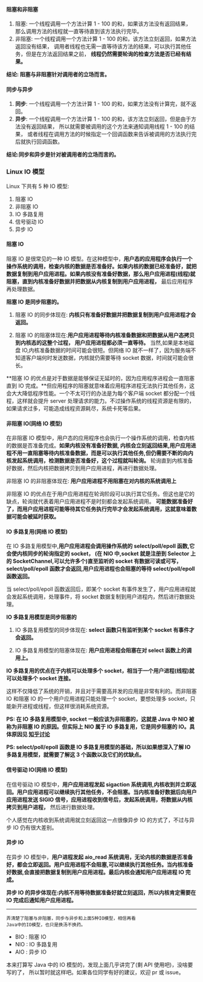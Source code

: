 #### 阻塞和非阻塞

1. 阻塞: 一个线程调用一个方法计算 1 - 100 的和，如果该方法没有返回结果，
   那么调用方法的线程就一直等待直到该方法执行完毕。
2. 非阻塞: 一个线程调用一个方法计算 1 - 100 的和，该方法立刻返回，如果方法返回没有结果，
   调用者线程也无需一直等待该方法的结果，可以执行其他任务，但是在方法返回结果之前，
   **线程仍然需要轮询的检查方法是否已经有结果。**

**结论: 阻塞与非阻塞针对调用者的立场而言。**

#### 同步与异步

1. **同步**: 一个线程调用一个方法计算 1 - 100 的和，如果方法没有计算完，就不返回。
2. **异步**: 一个线程调用一个方法计算 1 - 100 的和，该方法立刻返回，但是由于方法没有返回结果，
   所以就需要被调用的这个方法来通知调用线程 1 - 100 的结果，
   或者线程在调用方法的时候指定一个回调函数来告诉被调用的方法执行完后就执行回调函数。

**结论:同步和异步是针对被调用者的立场而言的。**

### Linux IO 模型

Linux 下共有 5 种 IO 模型:

1. 阻塞 IO
2. 非阻塞 IO
3. IO 多路复用
4. 信号驱动 IO
5. 异步 IO

#### 阻塞 IO

阻塞 IO 是很常见的一种 IO 模型。在这种模型中，**用户态的应用程序会执行一个操作系统的调用，检查内核的数据是否准备好。如果内核的数据已经准备好，就把数据复制到用户应用进程。如果内核没有准备好数据，那么用户应用进程(线程)就阻塞，直到内核准备好数据并把数据从内核复制到用户应用进程，** 最后应用程序再处理数据。

**阻塞 IO 是同步阻塞的。**

1. 阻塞 IO 的同步体现在: **内核只有准备好数据并把数据复制到用户应用进程才会返回。**

2. 阻塞 IO 的阻塞体现在:**用户应用进程等待内核准备数据和把数据从用户态拷贝到内核态的这整个过程，
   用户应用进程都必须一直等待。** 当然,如果是本地磁盘 IO,内核准备数据的时间可能会很短。但网络 IO 就不一样了，因为服务端不知道客户端何时发送数据，内核就仍需要等待 socket 数据，时间就可能会很长。

**阻塞 IO 的优点是对于数据是能够保证无延时的，因为应用程序进程会一直阻塞直到 IO 完成。**但应用程序的阻塞就意味着应用程序进程无法执行其他任务，这会大大降低程序性能。一个不太可行的办法是为每个客户端 socket 都分配一个线程，这样就会提升 server 处理请求的能力。不过操作系统的线程资源是有限的，如果请求过多，可能造成线程资源耗尽，系统卡死等后果。

#### 非阻塞 IO(网络 IO 模型)

在非阻塞 IO 模型中，用户态的应用程序也会执行一个操作系统的调用，检查内核的数据是否准备完成。**如果内核没有准备好数据,
内核会立刻返回结果,用户应用进程不用一直阻塞等待内核准备数据，而是可以执行其他任务,但仍需要不断的向内核发起系统调用，检测数据是否准备好，这个过程就叫轮询。** 轮询直到内核准备好数据，然后内核把数据拷贝到用户应用进程，再进行数据处理。


非阻塞 IO 的非阻塞体现在: **用户应用进程不用阻塞在对内核的系统调用上**

非阻塞 IO 的优点在于用户应用进程在轮询阶段可以执行其它任务。但这也是它的缺点，轮询就代表着用户应用进程不是时刻都会发起系统调用。
**可能数据准备好了，而用户应用进程可能等待其它任务执行完毕才会发起系统调用，这就意味着数据可能会被延时获取。**

#### IO 多路复用(网络 IO 模型)

在 IO 多路复用模型中,**用户应用进程会调用操作系统的 select/poll/epoll 函数,它会使内核同步的轮询指定的 socket，
(在 NIO 中,socket 就是注册到 Selector 上的 SocketChannel,可以允许多个)直至监听的 socket 有数据可读或可写，select/poll/epoll 函数才会返回,用户应用进程也会阻塞的等待 select/poll/epoll 函数返回。**

当 select/poll/epoll 函数返回后，即某个 socket 有事件发生了，用户应用进程就会发起系统调用，处理事件，将 socket 数据复制到用户进程内，然后进行数据处理。

**IO 多路复用模型是同步阻塞的**

1. IO 多路复用模型的同步体现在: **select 函数只有监听到某个 socket 有事件才会返回。**

2. IO 多路复用模型的阻塞体现在: **用户应用进程会阻塞在对 select 函数上的调用上。**

**IO 多路复用的优点在于内核可以处理多个 socket，相当于一个用户进程(线程)就可以处理多个 socket 连接。**

这样不仅降低了系统的开销，并且对于需要高并发的应用是非常有利的。而非阻塞 IO 和阻塞 IO 的一个用户应用进程只能处理一个 socket，要想处理多 socket，只能新开进程或线程，但这样很消耗系统资源。

**PS:
在 IO 多路复用模型中, socket 一般应该为非阻塞的，这就是 Java 中 NIO 被称为非阻塞 IO 的原因。但实际上 NIO 属于 IO 多路复用，它是同步阻塞的 IO。具体原因见 [知乎讨论](https://www.zhihu.com/question/37271342)**

**PS:
select/poll/epoll 函数是 IO 多路复用模型的基础，所以如果想深入了解 IO 多路复用模型，就需要了解这 3 个函数以及它们的优缺点。**

#### 信号驱动 IO(网络 IO 模型)

在信号驱动 IO 模型中，**用户应用进程发起 sigaction 系统调用,内核收到并立即返回。用户应用进程可以继续执行其他任务，不会阻塞。当内核准备好数据后向用户应用进程发送 SIGIO 信号，应用进程收到信号后，发起系统调用，将数据从内核拷贝到用户进程，** 然后进行数据处理。


个人感觉在内核收到系统调用就立刻返回这一点很像异步 IO 的方式了，不过与异步 IO 仍有很大差别。

#### 异步 IO

在异步 IO 模型中，**用户进程发起 aio_read 系统调用，无论内核的数据是否准备好，都会立即返回。用户应用进程不会阻塞,可以继续执行其他任务。当内核准备好数据,会直接把数据复制到用户应用进程。最后内核会通知用户应用进程 IO 完成。**


**异步 IO 的异步体现在:内核不用等待数据准备好就立刻返回，所以内核肯定需要在 IO 完成后通知用户应用进程。**

---

```text
弄清楚了阻塞与非阻塞，同步与异步和上面5种IO模型，相信再看
Java中的IO模型，也只是换汤不换药。
```

- BIO : 阻塞 IO
- NIO : IO 多路复用
- AIO : 异步 IO

本来打算写 Java 中的 IO 模型的，发现上面几乎讲完了(剩 API 使用吧)，没啥要写的了，
所以暂时就这样吧。如果各位同学有好的建议，欢迎 pr 或 issue。
